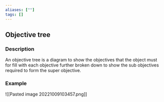 ```yaml
---
aliases: [""]
tags: []
---
```


## Objective tree
### Description
An objective tree is a diagram to show the objectives that the object must for fill with each objective further broken down to show the sub objectives required to form the super objective.

### Example

![[Pasted image 20221009103457.png]]
